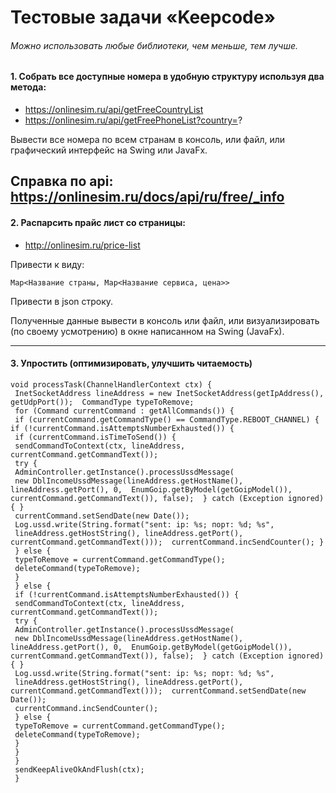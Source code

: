 # Тестовые задачи «Keepcode»
###### Можно использовать любые библиотеки, чем меньше, тем лучше.

#### 1. Собрать все доступные номера в удобную структуру используя два метода:
- https://onlinesim.ru/api/getFreeCountryList
- https://onlinesim.ru/api/getFreePhoneList?country=?

Вывести все номера по всем странам в консоль, или файл, или графический интерфейс на Swing или JavaFx.

Справка по api:
https://onlinesim.ru/docs/api/ru/free/_info
---
#### 2. Распарсить прайс лист со страницы:
- http://onlinesim.ru/price-list

Привести к виду:
```
Map<Название страны, Map<Название сервиса, цена>>
```
Привести в json строку.

Полученные данные вывести в консоль или файл, или визуализировать (по своему усмотрению) в окне написанном на Swing (JavaFx). 

---
#### 3. Упростить (оптимизировать, улучшить читаемость)

```
void processTask(ChannelHandlerContext ctx) { 
 InetSocketAddress lineAddress = new InetSocketAddress(getIpAddress(), getUdpPort());  CommandType typeToRemove; 
 for (Command currentCommand : getAllCommands()) { 
 if (currentCommand.getCommandType() == CommandType.REBOOT_CHANNEL) {  if (!currentCommand.isAttemptsNumberExhausted()) { 
 if (currentCommand.isTimeToSend()) { 
 sendCommandToContext(ctx, lineAddress, currentCommand.getCommandText());
 try { 
 AdminController.getInstance().processUssdMessage( 
 new DblIncomeUssdMessage(lineAddress.getHostName(), lineAddress.getPort(), 0,  EnumGoip.getByModel(getGoipModel()), currentCommand.getCommandText()), false);  } catch (Exception ignored) { } 
 currentCommand.setSendDate(new Date()); 
 Log.ussd.write(String.format("sent: ip: %s; порт: %d; %s", 
 lineAddress.getHostString(), lineAddress.getPort(), currentCommand.getCommandText()));  currentCommand.incSendCounter(); } 
 } else { 
 typeToRemove = currentCommand.getCommandType(); 
 deleteCommand(typeToRemove); 
 } 
 } else { 
 if (!currentCommand.isAttemptsNumberExhausted()) { 
 sendCommandToContext(ctx, lineAddress, currentCommand.getCommandText()); 
 try { 
 AdminController.getInstance().processUssdMessage( 
 new DblIncomeUssdMessage(lineAddress.getHostName(), lineAddress.getPort(), 0,  EnumGoip.getByModel(getGoipModel()), currentCommand.getCommandText()), false);  } catch (Exception ignored) { } 
 Log.ussd.write(String.format("sent: ip: %s; порт: %d; %s", 
 lineAddress.getHostString(), lineAddress.getPort(), currentCommand.getCommandText()));  currentCommand.setSendDate(new Date()); 
 currentCommand.incSendCounter(); 
 } else { 
 typeToRemove = currentCommand.getCommandType(); 
 deleteCommand(typeToRemove); 
 }
 } 
 } 
 sendKeepAliveOkAndFlush(ctx);
 } 
```